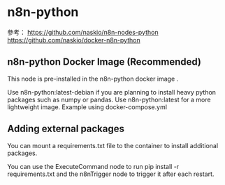 

# n8n-python

參考：
https://github.com/naskio/n8n-nodes-python
https://github.com/naskio/docker-n8n-python


## n8n-python Docker Image (Recommended)
This node is pre-installed in the n8n-python docker image .

Use n8n-python:latest-debian if you are planning to install heavy python packages such as numpy or pandas.
Use n8n-python:latest for a more lightweight image.
Example using docker-compose.yml

## Adding external packages
You can mount a requirements.txt file to the container to install additional packages.

You can use the ExecuteCommand node to run pip install -r requirements.txt and the n8nTrigger node to trigger it after each restart.


